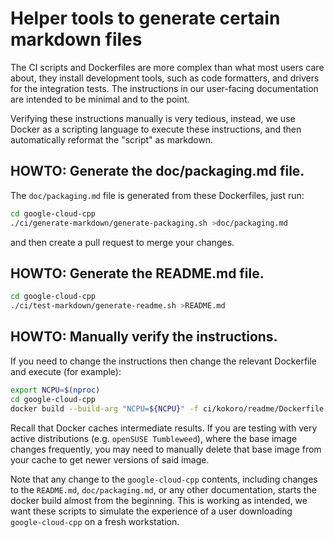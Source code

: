 # Helper tools to generate certain markdown files

The CI scripts and Dockerfiles are more complex than what most users care
about, they install development tools, such as code formatters, and drivers for
the integration tests. The instructions in our user-facing documentation are
intended to be minimal and to the point.

Verifying these instructions manually is very tedious, instead, we use
Docker as a scripting language to execute these instructions, and then
automatically reformat the "script" as markdown.

## HOWTO: Generate the doc/packaging.md file.

The `doc/packaging.md` file is generated from these Dockerfiles, just run:

```bash
cd google-cloud-cpp
./ci/generate-markdown/generate-packaging.sh >doc/packaging.md
```

and then create a pull request to merge your changes.

## HOWTO: Generate the README.md file.

```bash
cd google-cloud-cpp
./ci/test-markdown/generate-readme.sh >README.md
```

## HOWTO: Manually verify the instructions.

If you need to change the instructions then change the relevant Dockerfile and
execute (for example):

```bash
export NCPU=$(nproc)
cd google-cloud-cpp
docker build --build-arg "NCPU=${NCPU}" -f ci/kokoro/readme/Dockerfile.ubuntu .
```

Recall that Docker caches intermediate results. If you are testing with very
active distributions (e.g. `openSUSE Tumbleweed`), where the base image changes
frequently, you may need to manually delete that base image from your cache to
get newer versions of said image.

Note that any change to the `google-cloud-cpp` contents, including changes to
the `README.md`, `doc/packaging.md`, or any other documentation, starts the
docker build almost from the beginning. This is working as intended, we want
these scripts to simulate the experience of a user downloading
`google-cloud-cpp` on a fresh workstation.
